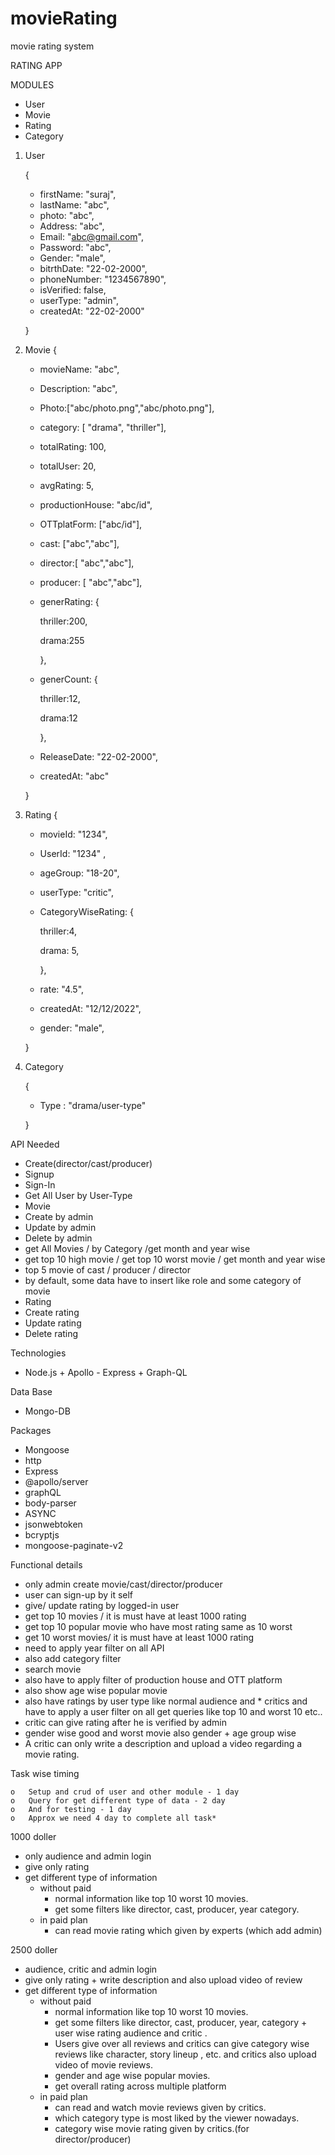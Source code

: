 # movieRating
movie rating system 

RATING APP

MODULES

* User
* Movie
* Rating
* Category

1. User

    {
    * firstName: "suraj",
    * lastName: "abc",
    *    photo: "abc",
    *    Address: "abc",
    *    Email: "abc@gmail.com",
    *    Password: "abc",
    *    Gender: "male",
    *    bitrthDate: "22-02-2000",
    *    phoneNumber: "1234567890",
    *    isVerified: false,
    *    userType: "admin",
    *    createdAt: "22-02-2000"
  
    }

2. Movie
    {
        
     * movieName: "abc",
     * Description: "abc",
     * Photo:["abc/photo.png","abc/photo.png"],
     * category: [ "drama",  "thriller"],
     * totalRating: 100,
     * totalUser: 20,
     * avgRating: 5,
     * productionHouse: "abc/id",
     * OTTplatForm: ["abc/id"],
     * cast: ["abc","abc"],
     * director:[ "abc","abc"],
     * producer: [ "abc","abc"],
     * generRating: { 

         thriller:200,
        
        drama:255

         },
      * generCount: {

        thriller:12,

        drama:12 

        },
     * ReleaseDate: "22-02-2000",
     * createdAt: "abc"

    }

3. Rating
    {

      * movieId: "1234",
      * UserId: "1234" ,
      * ageGroup: "18-20",
      * userType: "critic",
      * CategoryWiseRating: {

        thriller:4,

        drama: 5,

        },
      * rate: "4.5",
      * createdAt: "12/12/2022",
      * gender: "male",

    }

4. Category

    {
    * Type : "drama/user-type"
    
    }

API Needed

* Create(director/cast/producer)
* Signup
* Sign-In
* Get All User by User-Type
* Movie
* Create by admin
* Update by admin
* Delete by admin
* get All Movies / by Category /get month and year wise
* get top 10 high movie / get top 10 worst movie / get     month and year wise
* top 5 movie of cast / producer / director
* by default, some data have to insert like role and some category of  movie 
* Rating
* Create rating
* Update rating
* Delete rating


Technologies

   * Node.js + Apollo - Express + Graph-QL

Data Base

   * Mongo-DB

Packages 

*  Mongoose
*  http
*  Express
*  @apollo/server
*  graphQL
*  body-parser
*  ASYNC
*  jsonwebtoken
*  bcryptjs
*  mongoose-paginate-v2

Functional details 

 * only admin create movie/cast/director/producer
 * user can sign-up by it self
 * give/ update rating by logged-in user
 * get top 10 movies / it is must have at least 1000 rating 
 * get top 10 popular movie who have most rating same as 10 worst
 * get 10 worst movies/ it is must have at least 1000 rating
 * need to apply year filter on all API
 * also add category filter
 * search movie
 * also have to apply filter of production house and OTT platform
 * also show age wise popular movie
 * also have ratings by user type like normal audience and * critics and have to apply a user filter on all get queries like top 10 and worst 10 etc..
 * critic can give rating after he is verified by admin 
 * gender wise good and worst movie also gender + age group wise 
 * A critic can only write a description and upload a video regarding a movie rating. 

Task wise timing

    o   Setup and crud of user and other module - 1 day
    o   Query for get different type of data - 2 day
    o   And for testing - 1 day
    o   Approx we need 4 day to complete all task*


1000 doller 

* only audience and admin login
* give only rating
* get different type of information 
    * without paid 
        * normal information like top 10 worst 10 movies.
        * get some filters like director, cast, producer, year category. 
    * in paid plan
        * can read movie rating which given by experts (which add admin)

		
2500 doller 

* audience, critic and admin login
* give only rating + write description and also upload video of review 
* get different type of information 
    * without paid 
        * normal information like top 10 worst 10 movies.
        * get some filters like director, cast, producer, year, category + user wise rating audience and critic .
        * Users give over all reviews and critics can give category wise reviews like character, story lineup , etc. and critics also upload video of movie reviews. 
        * gender and age wise popular movies.
        * get overall rating across multiple platform 
    * in paid plan
        * can read and watch movie reviews given by critics.
        * which category type is most liked by the viewer nowadays. 
        * category wise movie rating given by critics.(for director/producer)

